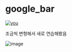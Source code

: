 # google_bar
[![you](http://img.youtube.com/vi/X91jsJyZofw/0.jpg)](https://www.youtube.com/watch?v=X91jsJyZofw)

조금씩 변형해서 새로 연습해봤음

![image](https://github.com/min413/google_bar/assets/49319275/3fccfe98-2d5a-43a2-9943-cb55ca0f3611)


